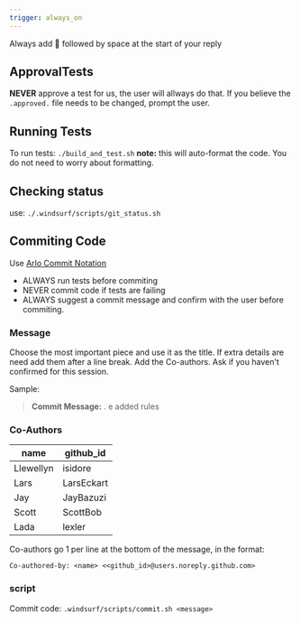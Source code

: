 ```yaml
---
trigger: always_on
---
```


Always add 🧩 followed by space at the start of your reply

## ApprovalTests

**NEVER** approve a test for us, the user will allways do that. If you believe the `.approved.` file needs to be changed, prompt the user.


## Running Tests

To run tests: `./build_and_test.sh`
**note:** this will auto-format the code.
You do not need to worry about formatting.

## Checking status
use: `./.windsurf/scripts/git_status.sh`


## Commiting Code
Use [Arlo Commit Notation](../ArloCommitNotation.process.md)
* ALWAYS run tests before commiting
* NEVER commit code if tests are failing
* ALWAYS suggest a commit message and confirm with the user before commiting.


### Message
Choose the most important piece and use it as the title.
If extra details are need add them after a line break.
Add the Co-authors. Ask if you haven't confirmed for this session.

Sample:

> **Commit Message:** . e added rules
 

### Co-Authors

| name | github_id |
|---- | ---- |
| Llewellyn | isidore |
| Lars | LarsEckart | 
| Jay | JayBazuzi |
| Scott | ScottBob |
| Lada | lexler |

Co-authors go 1 per line at the bottom of the message, 
in the format:
``` 
Co-authored-by: <name> <<github_id>@users.noreply.github.com>
```
### script

Commit code: `.windsurf/scripts/commit.sh <message>`